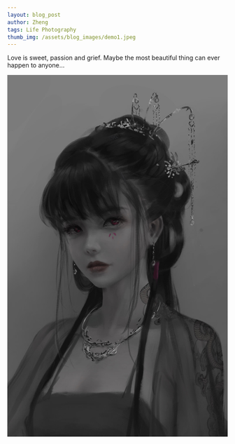 ```yaml
---
layout: blog_post
author: Zheng
tags: Life Photography
thumb_img: /assets/blog_images/demo1.jpeg
---
```

Love is sweet, passion and grief. Maybe the most beautiful thing can ever happen to anyone...

![Demo IMG](/assets/blog_images/demo.jpeg)

